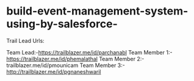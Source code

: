 # build-event-management-system-using-by-salesforce-

Trail Lead Urls:

Team Lead:-https://trailblazer.me/id/parchanabl
Team Member 1:-https://trailblazer.me/id/phemalathal
Team Member 2:-trailblazer.me/id/pmounicam
Team Member 3:-http://trailblazer.me/id/pgnaneshwaril
